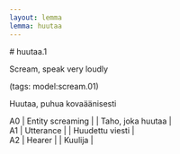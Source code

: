 ```yaml
---
layout: lemma
lemma: huutaa
---
```


<div class="sense">
# <span class="sensename">huutaa.1</span>

<span class="description">Scream, speak very loudly</span>

(tags: model:scream.01)

<span class="description">Huutaa, puhua kovaäänisesti</span>

A0 | Entity screaming |   | Taho, joka huutaa |  
A1 | Utterance |   | Huudettu viesti |  
A2 | Hearer |   | Kuulija |  

</div>

